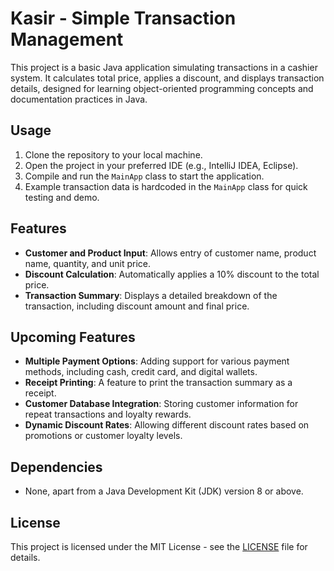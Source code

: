 # Kasir - Simple Transaction Management

This project is a basic Java application simulating transactions in a cashier system. It calculates total price, applies a discount, and displays transaction details, designed for learning object-oriented programming concepts and documentation practices in Java.

## Usage
1. Clone the repository to your local machine.
2. Open the project in your preferred IDE (e.g., IntelliJ IDEA, Eclipse).
3. Compile and run the `MainApp` class to start the application.
4. Example transaction data is hardcoded in the `MainApp` class for quick testing and demo.

## Features
- **Customer and Product Input**: Allows entry of customer name, product name, quantity, and unit price.
- **Discount Calculation**: Automatically applies a 10% discount to the total price.
- **Transaction Summary**: Displays a detailed breakdown of the transaction, including discount amount and final price.

## Upcoming Features
- **Multiple Payment Options**: Adding support for various payment methods, including cash, credit card, and digital wallets.
- **Receipt Printing**: A feature to print the transaction summary as a receipt.
- **Customer Database Integration**: Storing customer information for repeat transactions and loyalty rewards.
- **Dynamic Discount Rates**: Allowing different discount rates based on promotions or customer loyalty levels.

## Dependencies
- None, apart from a Java Development Kit (JDK) version 8 or above.

## License
This project is licensed under the MIT License - see the [LICENSE](LICENSE) file for details.


